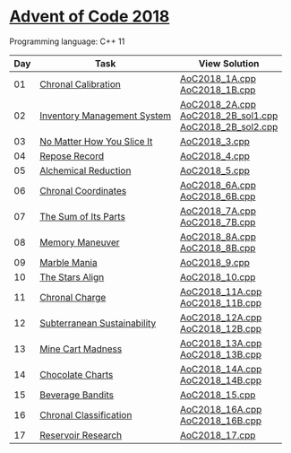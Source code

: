 # [Advent of Code 2018](https://adventofcode.com/2018/about)

Programming language: C++ 11

| Day | Task                                                                | View Solution                                                                                                                                                                                                                                                           |
| --- | ------------------------------------------------------------------- | ----------------------------------------------------------------------------------------------------------------------------------------------------- |
| 01  | [Chronal Calibration](https://adventofcode.com/2018/day/1)          | [AoC2018_1A.cpp](/Day01/AoC2018_1A.cpp) <br> [AoC2018_1B.cpp](/Day01/AoC2018_1B.cpp)                                                                  |
| 02  | [Inventory Management System](https://adventofcode.com/2018/day/2)  | [AoC2018_2A.cpp](/Day02/AoC2018_2A.cpp) <br> [AoC2018_2B_sol1.cpp](/Day02/AoC2018_2B_sol1.cpp) <br> [AoC2018_2B_sol2.cpp](/Day02/AoC2018_2B_sol2.cpp) |
| 03  | [No Matter How You Slice It](https://adventofcode.com/2018/day/3)   | [AoC2018_3.cpp](/Day03/AoC2018_3.cpp)                                                                                                                 |
| 04  | [Repose Record](https://adventofcode.com/2018/day/4)                | [AoC2018_4.cpp](/Day04/AoC2018_4.cpp)                                                                                                                 |
| 05  | [Alchemical Reduction](https://adventofcode.com/2018/day/5)         | [AoC2018_5.cpp](/Day05/AoC2018_5.cpp)                                                                                                                 |
| 06  | [Chronal Coordinates](https://adventofcode.com/2018/day/6)          | [AoC2018_6A.cpp](/Day06/AoC2018_6A.cpp) <br> [AoC2018_6B.cpp](/Day06/AoC2018_6B.cpp)                                                                  |
| 07  | [The Sum of Its Parts](https://adventofcode.com/2018/day/7)         | [AoC2018_7A.cpp](/Day07/AoC2018_7A.cpp) <br> [AoC2018_7B.cpp](/Day07/AoC2018_7B.cpp)                                                                  |
| 08  | [Memory Maneuver](https://adventofcode.com/2018/day/8)              | [AoC2018_8A.cpp](/Day08/AoC2018_8A.cpp) <br> [AoC2018_8B.cpp](/Day08/AoC2018_8B.cpp)                                                                  |
| 09  | [Marble Mania](https://adventofcode.com/2018/day/9)                 | [AoC2018_9.cpp](/Day09/AoC2018_9.cpp)                                                                                                                 |
| 10  | [The Stars Align](https://adventofcode.com/2018/day/10)             | [AoC2018_10.cpp](/Day10/AoC2018_10.cpp)                                                                                                               |
| 11  | [Chronal Charge](https://adventofcode.com/2018/day/11)              | [AoC2018_11A.cpp](/Day11/AoC2018_11A.cpp) <br> [AoC2018_11B.cpp](/Day11/AoC2018_11B.cpp)                                                              |
| 12  | [Subterranean Sustainability](https://adventofcode.com/2018/day/12) | [AoC2018_12A.cpp](/Day12/AoC2018_12A.cpp) <br> [AoC2018_12B.cpp](/Day12/AoC2018_12B.cpp)                                                              |
| 13  | [Mine Cart Madness](https://adventofcode.com/2018/day/13)           | [AoC2018_13A.cpp](/Day13/AoC2018_13A.cpp) <br> [AoC2018_13B.cpp](/Day13/AoC2018_13B.cpp)                                                              |
| 14  | [Chocolate Charts](https://adventofcode.com/2018/day/14)            | [AoC2018_14A.cpp](/Day14/AoC2018_14A.cpp) <br> [AoC2018_14B.cpp](/Day14/AoC2018_14B.cpp)                                                              |
| 15  | [Beverage Bandits](https://adventofcode.com/2018/day/15)            | [AoC2018_15.cpp](/Day15/AoC2018_15.cpp)                                                                                                               |
| 16  | [Chronal Classification](https://adventofcode.com/2018/day/16)      | [AoC2018_16A.cpp](/Day16/AoC2018_16A.cpp) <br> [AoC2018_16B.cpp](/Day16/AoC2018_16B.cpp)                                                              |
| 17  | [Reservoir Research](https://adventofcode.com/2018/day/17)          | [AoC2018_17.cpp](/Day17/AoC2018_17.cpp)                                                                                                               |